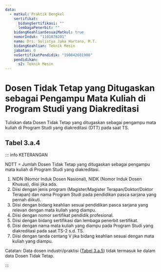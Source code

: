```yaml
---
data:
  - matkul: Praktik Bengkel
    sertifikat:
      bidangSertifikasi: ""
      lembagaPenerbit: ""
    bidangKeahlianSesuaiMatkul: true
    nomorInduk: "1101076201"
    nama: Drs. Sulistya Jaka Hartana, M.T.
    bidangKeahlian: Teknik Mesin
    jabatan: 0
    noSertifikatPendidik: "190842601908"
    pendidikan:
      s2: Teknik Mesin
---
```


<script setup>
import { useData } from "vitepress"
import Tabel from '../components/tabel-3a4.vue'

const { frontmatter } = useData()
</script>

# Dosen Tidak Tetap yang Ditugaskan sebagai Pengampu Mata Kuliah di Program Studi yang Diakreditasi

Tuliskan data Dosen Tidak Tetap yang ditugaskan sebagai pengampu mata kuliah di Program Studi yang diakreditasi (DTT) pada saat TS.

## Tabel 3.a.4

<Tabel :data="frontmatter.data" />

::: info KETERANGAN

NDTT = Jumlah Dosen Tidak Tetap yang ditugaskan sebagai pengampu mata kuliah di Program Studi yang diakreditasi.

1. NIDN (Nomor Induk Dosen Nasional), NIDK (Nomor Induk Dosen Khusus), diisi jika ada.
1. Diisi dengan jenis program (Magister/Magister Terapan/Doktor/Doktor Terapan) dan nama Program Studi pada pendidikan pasca sarjana yang pernah diikuti.
1. Diisi dengan bidang keahlian sesuai pendidikan pasca sarjana yang relevan dengan mata kuliah yang diampu.
1. Diisi dengan nomor sertifikat pendidik profesional.
1. Diisi dengan bidang sertifikasi dan lembaga penerbit sertifikat.
1. Diisi dengan nama mata kuliah yang diampu pada Program Studi yang diakreditasi pada saat TS-2 s.d. TS.
1. Diisi dengan tanda centang V jika bidang keahlian sesuai dengan mata kuliah yang diampu.

Catatan: Data dosen industri/praktisi ([Tabel 3.a.5](./tabel-3a5)) tidak termasuk ke dalam data Dosen Tidak Tetap.

:::
